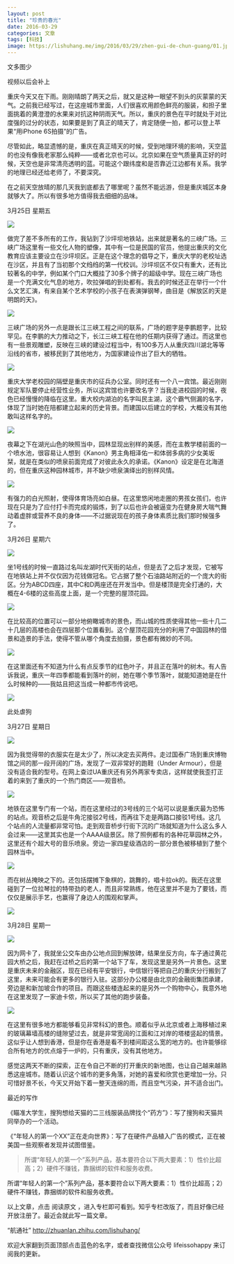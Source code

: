 ```yaml
---
layout: post
title: "珍贵的春光"
date: 2016-03-29
categories: 文章
tags: [科技]
image: https://lishuhang.me/img/2016/03/29/zhen-gui-de-chun-guang/01.jpg
---
```


文多图少

视频以后会补上

重庆今天又在下雨。刚刚晴朗了两天之后，就又是这种一眼望不到头的灰蒙蒙的天气。之前我已经写过，在这座城市里面，人们很喜欢用颜色鲜亮的服装，和担子里面挑着的黄澄澄的水果来对抗这种阴雨天气。所以，重庆的景色在平时就处于对比度强的过分的状态，如果要是到了真正的晴天了，肯定随便一拍，都可以登上苹果“用iPhone 6S拍摄”的广告。

尽管如此，略显遗憾的是，重庆在真正晴天的时候，受到地理环境的影响，天空蓝的也没有像我老家那么纯粹——或者北京也可以。北京如果在空气质量真正好的时候，天空也是非常清亮透明的蓝。可能这个跟纬度和是否靠近江边都有关系。我学的地理已经还给老师了，不要深究。

在之前天空放晴的那几天我到底都去了哪里呢？虽然不能远游，但是重庆城区本身就够大了。所以有很多地方值得我去细细的品味。

3月25日 星期五

![](http://mmbiz.qpic.cn/mmbiz/AdRKyBVLoHKvsibQ9V4FoyXIF8hUfOpN9iaXqWAruK5Tm0d86m6Lzb44GEiaqmbWFN2eGrQTd9Vgiczj3yrQsdrTvQ/0?wx_fmt=jpeg)

做完了差不多所有的工作，我钻到了沙坪坝地铁站，出来就是著名的三峡广场。三峡广场这里有一些文化人物的塑像，其中有一位是民国的官员，他提出重庆的文化教育应该主要设立在沙坪坝区。正是在这个理念的倡导之下，重庆大学的老校址选在沙区，并且有了当初那个文绉绉的第一代校训。沙坪坝区不仅只有重大，还有比较著名的中学，例如某个门口大概挂了30多个牌子的超级中学。现在三峡广场也是一个充满文化气息的地方，吹拉弹唱的到处都有。我去的时候还正在举行一个什么文艺汇演，有来自某个艺术学校的小孩子在表演弹钢琴，曲目是《解放区的天是明朗的天》。

![](https://lishuhang.me/img/2016/03/29/zhen-gui-de-chun-guang/01.jpg)

三峡广场的另外一点是跟长江三峡工程之间的联系，广场的题字是李鹏题字，比较罕见。在李鹏的大力推动之下，长江三峡工程在他的任期内获得了通过。而这里也有一些景观雕塑，反映在三峡的建设过程当中，有100多万人从重庆四川湖北等等沿线的省市，被移民到了其他地方，为国家建设作出了巨大的牺牲。

![](https://lishuhang.me/img/2016/03/29/zhen-gui-de-chun-guang/02.jpg)

重庆大学老校园的隔壁是重庆市的征兵办公室。同时还有一个八一宾馆。最近刚刚规定军队要停止经营性业务，所以这宾馆也许要改名字？当我走进校园的时候，夜色已经慢慢的降临在这里。重大校内湖泊的名字叫民主湖，这个霸气侧漏的名字，体现了当时她在陪都建立起来的历史背景。而建国以后建立的学校，大概没有其他敢叫这样名字的。

![](https://lishuhang.me/img/2016/03/29/zhen-gui-de-chun-guang/03.png)

夜幕之下在湖光山色的映照当中，园林显现出别样的美感，而在主教学楼前面的一个喷水池，很容易让人想到《Kanon》男主角相泽佑一和体弱多病的少女美坂栞，就是在类似的喷泉前面完成了对彼此永久的承诺。《Kanon》设定是在北海道的，但在重庆这种园林城市，并不缺少喷泉演绎出的别样风情。

![](https://lishuhang.me/img/2016/03/29/zhen-gui-de-chun-guang/04.jpg)

有强力的白光照射，使得体育场亮如白昼。在这里悠闲地走圈的男孩女孩们，也许现在只是为了应付打卡而完成的锻炼，到了以后也许会被逼变为在健身房大喘气舞动着虚胖或营养不良的身体——不过据说现在的孩子身体素质比我们那时候强多了。

3月26日 星期六

![](https://lishuhang.me/img/2016/03/29/zhen-gui-de-chun-guang/05.jpg)

坐1号线的时候一直路过名叫龙湖时代天街的站点，但是去了之后才发现，它被写在地铁站上并不仅仅因为花钱做冠名。它占据了整个石油路站附近的一个庞大的街区。分为ABCD四座，其中C和D两座还在开发当中。但是楼顶是完全打通的，大概在4-6楼的这些高度上面，是一个完整的屋顶花园。

![](https://lishuhang.me/img/2016/03/29/zhen-gui-de-chun-guang/06.jpg)

在比较高的位置可以一部分地俯瞰城市的景色，而山城的性质使得其他一些十几二十几层的高楼也会在四层那个位置看到。这个屋顶花园充分的利用了中国园林的借景和造景的手法，使得不管从哪个角度去拍摄，景色都有微妙的不同。

![](https://lishuhang.me/img/2016/03/29/zhen-gui-de-chun-guang/07.jpg)

在这里面还有不知道为什么有点反季节的红色叶子，并且正在落叶的树木。有人告诉我说，重庆一年四季都能看到落叶的树，她在哪个季节落叶，就能知道她是在什么时候种的——我姑且把这当成一种都市传说吧。

![](https://lishuhang.me/img/2016/03/29/zhen-gui-de-chun-guang/08.png)

此处虐狗

3月27日 星期日

![](https://lishuhang.me/img/2016/03/29/zhen-gui-de-chun-guang/09.jpg)

因为我觉得带的衣服实在是太少了，所以决定去买两件。走过国泰广场到重庆博物馆之间的那一段开阔的广场，发现了一双非常好的跑鞋（Under Armour），但是没有适合我的型号。在网上查过UA重庆还有另外两家专卖店，这样就使我歪打正着的来到了重庆的一个热门商区——观音桥。

![](https://lishuhang.me/img/2016/03/29/zhen-gui-de-chun-guang/10.jpg)

地铁在这里专门有一个站，而在这里经过的3号线的三个站可以说是重庆最为恐怖的站点。观音桥之后是牛角沱接驳2号线，而再往下走是两路口接驳1号线。这几个站点的人流量都非常可怕。走到观音桥步行街下沉的广场就知道为什么这么多人会过来——这里其实也是一个AAAA级景区。除了照例都有的各种花草园林之外，这里还有个超大号的音乐喷泉。旁边一家四星级酒店的一部分景色被移植到了整个园林当中。

![](https://lishuhang.me/img/2016/03/29/zhen-gui-de-chun-guang/11.jpg)

而在树丛掩映之下的。还包括摆摊下象棋的，跳舞的，唱卡拉ok的。我还在这里碰到了一位拉琴拉的特带劲的老人，而且非常熟练，他在这里并不是为了要钱，而仅仅是展示手艺，也赢得了身边人的围观和掌声。

![](https://lishuhang.me/img/2016/03/29/zhen-gui-de-chun-guang/12.jpg)

3月28日 星期一

![](https://lishuhang.me/img/2016/03/29/zhen-gui-de-chun-guang/13.jpg)

因为网卡了，我就坐公交车由办公地点回到解放碑，结果坐反方向，车子通过黄花园大桥之后，我赶在过桥之后的第一个站下了车，发现这里是另外一片景色。这里是重庆未来的金融区，现在已经有平安银行，中信银行等把自己的重庆分行搬到了这里，未来可能会有更多的银行入驻。这部分办公楼是由北京的金融街集团承建，旁边是和新加坡合作的项目。而跟这些楼连起来的是另外一个购物中心，我意外地在这里发现了一家迪卡侬，所以买了其他的跑步装备。

![](https://lishuhang.me/img/2016/03/29/zhen-gui-de-chun-guang/14.jpg)

在这里有很多地方都能够看见非常科幻的景色。顺着似乎从北京或者上海移植过来的玻璃幕墙高楼的缝隙望过去，就是非常宽阔的江面和江对岸的塔楼竖起的情景。这似乎让人想到香港，但是你在香港是看不到楼间距这么宽的地方的。也许能够综合所有地方的优点熔于一炉的，只有重庆，没有其他地方。

感觉这两天不断的探索，正在令自己不断的打开重庆的新地图，也让自己越来越熟悉这座城市。随着认识这个城市的更多角落，对她的喜爱和欣赏也更增加一分。只可惜好景不长，今天又开始下着一整天连绵的雨，而且空气污染，并不适合出门。

最近的写作

《瞄准大学生，搜狗想给天猫的二三线服装品牌找个“药方”》：写了搜狗和天猫共同举办的一个活动。

《“年轻人的第一个XX”正在走向世界》：写了在硬件产品植入广告的模式，正在被美国一些观察者发现并试图借鉴。

> 所谓“年轻人的第一个”系列产品，基本要符合以下两大要素：1）性价比超高；2）硬件不赚钱，靠捆绑的软件和服务收费。

所谓“年轻人的第一个”系列产品，基本要符合以下两大要素：1）性价比超高；2）硬件不赚钱，靠捆绑的软件和服务收费。

以上文章，点击 阅读原文 ，进入专栏即可看到。知乎专栏改版了，而且好像已经开放注册了。最近会就此写一篇文章。

“航通社” http://zhuanlan.zhihu.com/lishuhang/

欢迎大家翻到页面顶部点击蓝色的名字，或者查找微信公众号 lifeissohappy 来订阅我的更新。